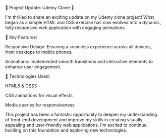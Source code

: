 🌟 Project Update: Udemy Clone 🌟

I'm thrilled to share an exciting update on my Udemy clone project! What began as a simple HTML and CSS exercise has now evolved into a dynamic, fully responsive web application with engaging animations.

🔹 Key Features:

Responsive Design: Ensuring a seamless experience across all devices, from desktops to mobile phones.

Animations: Implemented smooth transitions and interactive elements to enhance user engagement.

🔹 Technologies Used:

HTML5 & CSS3

CSS animations for visual effects

Media queries for responsiveness

This project has been a fantastic opportunity to deepen my understanding of front-end development and improve my skills in creating visually appealing and user-friendly web applications. I'm excited to continue building on this foundation and exploring new technologies.
